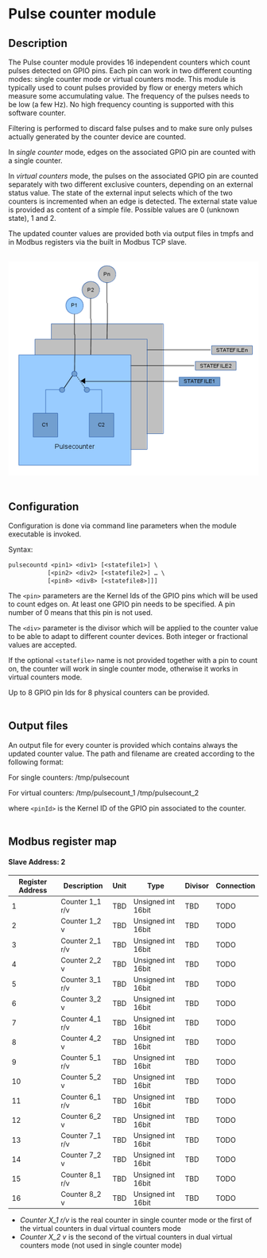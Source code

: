 # Pulse counter module

## Description

The Pulse counter module provides 16 independent counters which count pulses detected on GPIO pins. Each pin can work in two different counting modes: single counter mode or virtual counters mode. This module is typically used to count pulses provided by flow or energy meters which measure some accumulating value. The frequency of the pulses needs to be low (a few Hz). No high frequency counting is supported with this software counter.  

Filtering is performed to discard false pulses and to make sure only pulses actually generated by the counter device are counted.  

In  *single counter* mode, edges on the associated GPIO pin are counted with a single counter.  

In *virtual counters* mode, the pulses on the associated GPIO pin are counted separately with two different exclusive counters, depending on an external status value. The state of the external input selects which of the two counters is incremented when an edge is detected. The external state value is provided as content of a simple file. Possible values are 0 (unknown state), 1 and 2.  

The updated counter values are provided both via output files in tmpfs and in Modbus registers  via the built in Modbus TCP slave.  
&nbsp;

![Pulsecounter module](pictures/module-pulsecounter.png)
&nbsp;


## Configuration

Configuration is done via command line parameters when the module executable is invoked.  

Syntax:  

    pulsecountd <pin1> <div1> [<statefile1>] \
               [<pin2> <div2> [<statefile2>] … \ 
               [<pin8> <div8> [<statefile8>]]]

The `<pin>` parameters are the Kernel Ids of the GPIO pins which will be used to count edges on. At least one GPIO pin needs to be specified. A pin number of 0 means that this pin is not used.  

The `<div>` parameter is the divisor which will be applied to the counter value to be able to adapt to different counter devices. Both integer or fractional values are accepted.  

If the optional `<statefile>` name is not provided together with a pin to count on, the counter will work in single counter mode, otherwise it works in virtual counters mode.  

Up to 8 GPIO pin Ids for 8 physical counters can be provided.  
&nbsp;

## Output files

An output file for every counter is provided which contains always the updated counter value. The path and filename are created according to the following format:  

For single counters:
    /tmp/pulsecount<pinId>

For virtual counters:
    /tmp/pulsecount<pinId>_1
    /tmp/pulsecount<pinId>_2

where `<pinId>` is the Kernel ID of the GPIO pin associated to the counter.  
&nbsp;

## Modbus register map

#### Slave Address: 2

Register Address | Description | Unit | Type           | Divisor | Connection
-----------------|-------------|------|----------------|---------|-----------
1                |Counter 1_1  r/v|TBD|Unsigned int 16bit|TBD|TODO
2                |Counter 1_2  v|TBD|Unsigned int 16bit|TBD|TODO
3                |Counter 2_1  r/v|TBD|Unsigned int 16bit|TBD|TODO
4                |Counter 2_2  v|TBD|Unsigned int 16bit|TBD|TODO
5                |Counter 3_1  r/v|TBD|Unsigned int 16bit|TBD|TODO
6                |Counter 3_2  v|TBD|Unsigned int 16bit|TBD|TODO
7                |Counter 4_1  r/v|TBD|Unsigned int 16bit|TBD|TODO
8                |Counter 4_2  v|TBD|Unsigned int 16bit|TBD|TODO
9                |Counter 5_1  r/v|TBD|Unsigned int 16bit|TBD|TODO
10               |Counter 5_2  v|TBD|Unsigned int 16bit|TBD|TODO
11               |Counter 6_1  r/v|TBD|Unsigned int 16bit|TBD|TODO
12               |Counter 6_2  v|TBD|Unsigned int 16bit|TBD|TODO
13               |Counter 7_1  r/v|TBD|Unsigned int 16bit|TBD|TODO
14               |Counter 7_2  v|TBD|Unsigned int 16bit|TBD|TODO
15               |Counter 8_1  r/v|TBD|Unsigned int 16bit|TBD|TODO
16               |Counter 8_2  v|TBD|Unsigned int 16bit|TBD|TODO

* *Counter X_1 r/v* is the real counter in single counter mode or the first of the virtual counters in  dual virtual counters mode
* *Counter X_2 v* is the second of the virtual counters in dual virtual counters mode (not used in single counter mode)

